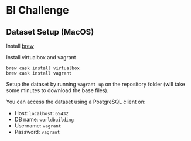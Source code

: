 # BI Challenge


## Dataset Setup (MacOS)


Install [brew](https://brew.sh/)

Install virtualbox and vagrant
```
brew cask install virtualbox
brew cask install vagrant
```

Setup the dataset by running `vagrant up` on the repository folder (will take some minutes to download the base files).

You can access the dataset using a PostgreSQL client on:
 * Host: `localhost:65432`
 * DB name: `worldbuilding`
 * Username: `vagrant`
 * Password: `vagrant`
